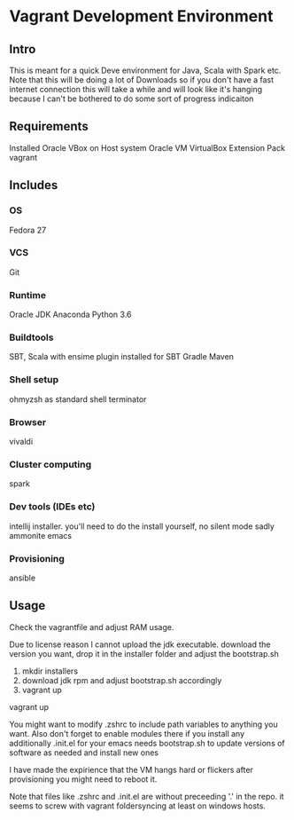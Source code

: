 # Vagrant Development Environment

## Intro
This is meant for a quick Deve environment for Java, Scala with Spark etc.
Note that this will be doing a lot of Downloads so if you don't have a fast internet connection this will take a while and will look like it's hanging because I can't be bothered to do some sort of progress indicaiton

## Requirements
Installed Oracle VBox on Host system
Oracle VM VirtualBox Extension Pack
vagrant

## Includes

### OS
Fedora 27

### VCS
Git

### Runtime
Oracle JDK
Anaconda Python 3.6

### Buildtools
SBT, Scala with ensime plugin installed for SBT
Gradle
Maven

### Shell setup
ohmyzsh as standard shell
terminator

### Browser
vivaldi

### Cluster computing
spark

### Dev tools (IDEs etc)
intellij installer. you'll need to do the install yourself, no silent mode sadly
ammonite
emacs

### Provisioning
ansible

## Usage
Check the vagrantfile and adjust RAM usage.

Due to license reason I cannot upload the jdk executable. download the version you want, drop it in the installer folder and adjust the bootstrap.sh

1. mkdir installers
2. download jdk rpm and adjust bootstrap.sh accordingly
3. vagrant up

vagrant up

You might want to modify
.zshrc to include path variables to anything you want. Also don't forget to enable modules there if you install any additionally
.init.el for your emacs needs
bootstrap.sh to update versions of software as needed and install new ones

I have made the expirience that the VM hangs hard or flickers after provisioning you might need to reboot it. 

Note that files like .zshrc and .init.el are without preceeding '.' in the repo. it seems to screw with vagrant foldersyncing at least on windows hosts.
